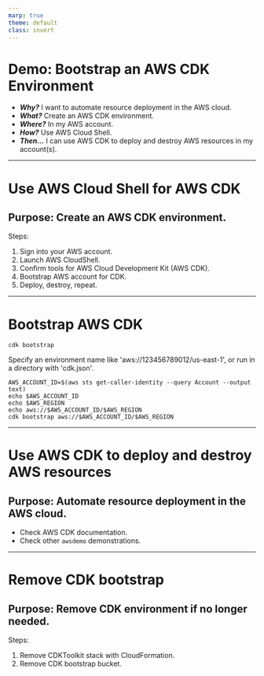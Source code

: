 ```yaml
---
marp: true
theme: default
class: invert
---
```


# Demo: Bootstrap an AWS CDK Environment

- ***Why?*** 
  I want to automate resource deployment in the AWS cloud.
- ***What?*** 
  Create an AWS CDK environment.
- ***Where?*** 
  In my AWS account.
- ***How?*** 
  Use AWS Cloud Shell.
- ***Then…*** 
  I can use AWS CDK to deploy and destroy AWS resources in my account(s).

---

# Use AWS Cloud Shell for AWS CDK

## Purpose: Create an AWS CDK environment.

Steps:

1. Sign into your AWS account.
2. Launch AWS CloudShell.
3. Confirm tools for AWS Cloud Development Kit (AWS CDK).
4. Bootstrap AWS account for CDK.
5. Deploy, destroy, repeat.

---

# Bootstrap AWS CDK

```
cdk bootstrap
```

Specify an environment name like 'aws://123456789012/us-east-1', or run in a directory with 'cdk.json'.

```
AWS_ACCOUNT_ID=$(aws sts get-caller-identity --query Account --output text)
echo $AWS_ACCOUNT_ID 
echo $AWS_REGION
echo aws://$AWS_ACCOUNT_ID/$AWS_REGION
cdk bootstrap aws://$AWS_ACCOUNT_ID/$AWS_REGION  
```

---

# Use AWS CDK to deploy and destroy AWS resources 

## Purpose: Automate resource deployment in the AWS cloud.

- Check AWS CDK documentation.
- Check other `awsdemo` demonstrations.

---

# Remove CDK bootstrap

## Purpose: Remove CDK environment if no longer needed.

Steps:

1. Remove CDKToolkit stack with CloudFormation.
2. Remove CDK bootstrap bucket.
